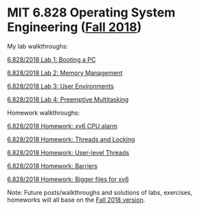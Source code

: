 # MIT 6.828 Operating System Engineering ([Fall 2018](https://pdos.csail.mit.edu/6.828/2018/schedule.html))

My lab walkthroughs:

[6.828/2018 Lab 1: Booting a PC](https://ypl.coffee/6-828-2018-lab1/)

[6.828/2018 Lab 2: Memory Management](https://ypl.coffee/6-828-2018-lab2/)

[6.828/2018 Lab 3: User Environments](https://ypl.coffee/6-828-2018-lab3/)

[6.828/2018 Lab 4: Preemptive Multitasking](https://ypl.coffee/6-828-2018-lab4/)

Homework walkthroughs:

[6.828/2018 Homework: xv6 CPU alarm](https://ypl.coffee/6-828-2018-hw-cpu-alarm/)

[6.828/2018 Homework: Threads and Locking](https://ypl.coffee/6-828-2018-hw-threads-and-locking/)

[6.828/2018 Homework: User-level Threads](https://ypl.coffee/6-828-2018-hw-user-level-threads/)

[6.828/2018 Homework: Barriers](https://ypl.coffee/6-828-2018-homework-barriers/)

[6.828/2018 Homework: Bigger files for xv6](https://ypl.coffee/6-828-hw-bigger-files-for-xv6/)

Note: Future posts/walkthroughs and solutions of labs, exercises, homeworks will all base on the [Fall 2018 version](https://pdos.csail.mit.edu/6.828/2018/schedule.html).
